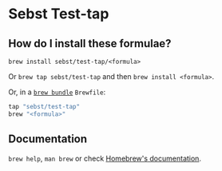 # Sebst Test-tap

## How do I install these formulae?

`brew install sebst/test-tap/<formula>`

Or `brew tap sebst/test-tap` and then `brew install <formula>`.

Or, in a [`brew bundle`](https://github.com/Homebrew/homebrew-bundle) `Brewfile`:

```ruby
tap "sebst/test-tap"
brew "<formula>"
```

## Documentation

`brew help`, `man brew` or check [Homebrew's documentation](https://docs.brew.sh).
